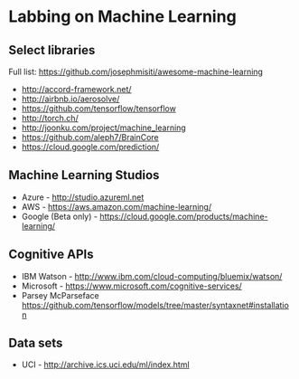 # Labbing on Machine Learning

## Select libraries
Full list: https://github.com/josephmisiti/awesome-machine-learning

* http://accord-framework.net/
* http://airbnb.io/aerosolve/
* https://github.com/tensorflow/tensorflow
* http://torch.ch/
* http://joonku.com/project/machine_learning
* https://github.com/aleph7/BrainCore
* https://cloud.google.com/prediction/

## Machine Learning Studios
* Azure - http://studio.azureml.net
* AWS - https://aws.amazon.com/machine-learning/
* Google (Beta only) - https://cloud.google.com/products/machine-learning/

## Cognitive APIs
* IBM Watson - http://www.ibm.com/cloud-computing/bluemix/watson/
* Microsoft - https://www.microsoft.com/cognitive-services/
* Parsey McParseface https://github.com/tensorflow/models/tree/master/syntaxnet#installation

## Data sets
* UCI - http://archive.ics.uci.edu/ml/index.html
